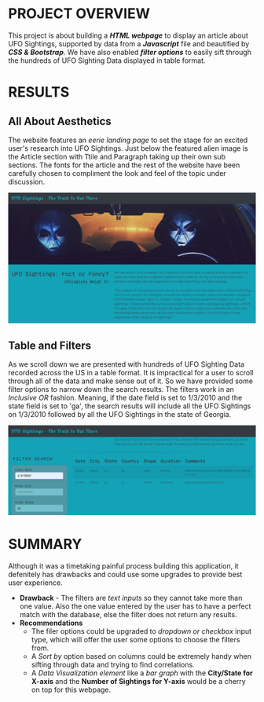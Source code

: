 
# PROJECT OVERVIEW
This project is about building a _**HTML webpage**_ to display an article about UFO Sightings, supported by data from a **_Javascript_** file and beautified by **_CSS & Bootstrap_**. We have also enabled **_filter options_** to easily sift through the hundreds of UFO Sighting Data displayed in table format.

# RESULTS

## All About Aesthetics
The website features an _eerie landing page_ to set the stage for an excited user's research into UFO Sightings. Just below the featured alien image is the Article section with Ttile and Paragraph taking up their own sub sections. The fonts for the article and the rest of the website have been carefully chosen to compliment the look and feel of the topic under discussion.

<img src='https://github.com/yazhcodes/UFOs/blob/main/Challenge/Resources/landing%20page.png'/>

## Table and Filters
As we scroll down we are presented with hundreds of UFO Sighting Data recorded across the US in a table format. It is impractical for a user to scroll through all of the data and make sense out of it. So we have provided some filter options to narrow down the search results. The filters work in an _Inclusive OR_ fashion. Meaning, if the date field is set to 1/3/2010 and the state field is set to 'ga', the search results will include all the UFO Sightings on 1/3/2010 followed by all the UFO Sightings in the state of Georgia. 

<img src='https://github.com/yazhcodes/UFOs/blob/main/Challenge/Resources/filter%20results.png'/>

# SUMMARY

Although it was a timetaking painful process building this application, it defenitely has drawbacks and could use some upgrades to provide best user experience.

* **Drawback** - The filters are _text inputs_ so they cannot take more than one value. Also the one value entered by the user has to have a perfect match with the database, else the filter does not return any results.
* **Recommendations**
    * The filer options could be upgraded to _dropdown or checkbox_ input type, which will offer the user some options to choose the filters from.
    * A _Sort by_ option based on columns could be extremely handy when sifting through data and trying to find correlations.
    * A _Data Visualization element_ like a _bar graph_ with the **City/State for X-axis** and the **Number of Sightings for Y-axis** would be a cherry on top for this webpage.
